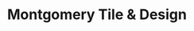 ---
title: "Montgomery Tile & Design"
url: /montgomeryville/montgomery-tile-und-design/
shop: Fliesen
---